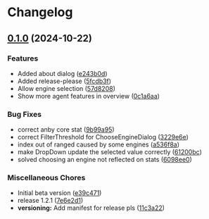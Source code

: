 # Changelog

## [0.1.0](https://github.com/JuanCalle1606/ZZZDmgCalculator/compare/v1.2.2...v0.1.0) (2024-10-22)


### Features

* Added about dialog ([e243b0d](https://github.com/JuanCalle1606/ZZZDmgCalculator/commit/e243b0d6f4ca15b8bf09332e27eaf7088ce33693))
* Added release-please ([5fcdb3f](https://github.com/JuanCalle1606/ZZZDmgCalculator/commit/5fcdb3fa88ea00bf8dbe1c57fa42ae3bd3c02ad7))
* Allow engine selection ([57d8208](https://github.com/JuanCalle1606/ZZZDmgCalculator/commit/57d820808e1bac9d7e07fb5765317b37d1099882))
* Show more agent features in overview ([0c1a6aa](https://github.com/JuanCalle1606/ZZZDmgCalculator/commit/0c1a6aa2c3b4099ed7fd78be2833a121398da857))


### Bug Fixes

* correct anby core stat ([9b99a95](https://github.com/JuanCalle1606/ZZZDmgCalculator/commit/9b99a952e8f9d972a6a06b3aad429d5602906a62))
* correct FilterThreshold for ChooseEngineDialog ([3229e6e](https://github.com/JuanCalle1606/ZZZDmgCalculator/commit/3229e6e7432d56194ce376cfac00f684bc0f0c8f))
* index out of ranged caused by some engines ([a536f8a](https://github.com/JuanCalle1606/ZZZDmgCalculator/commit/a536f8a53aec84b1a6e82666dd7fc4a03cbc2f99))
* make DropDown update the selected value correctly ([61200bc](https://github.com/JuanCalle1606/ZZZDmgCalculator/commit/61200bc91ae30bc512b48fd6375a59e720f8e2ec))
* solved choosing an engine not reflected on stats ([6098ee0](https://github.com/JuanCalle1606/ZZZDmgCalculator/commit/6098ee0a0af4a0b68c4178942be74ac31451a97d))


### Miscellaneous Chores

* Initial beta version ([e39c471](https://github.com/JuanCalle1606/ZZZDmgCalculator/commit/e39c471942874210af9973f2d272ec07eadc0aaf))
* release 1.2.1 ([7e6e2d1](https://github.com/JuanCalle1606/ZZZDmgCalculator/commit/7e6e2d13fe6e55f36a526cf78248ae34f64bb9e4))
* **versioning:** Add manifest for release pls ([11c3a22](https://github.com/JuanCalle1606/ZZZDmgCalculator/commit/11c3a2254416fab1c8faf7c529af0fd52f37afed))
